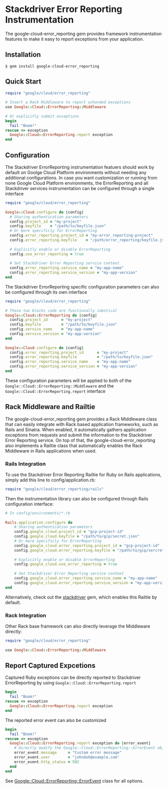 # Stackdriver Error Reporting Instrumentation

The google-cloud-error_reporting gem provides framework instrumentation features
to make it easy to report exceptions from your application.

## Installation
```
$ gem install google-cloud-error_reporting
```

## Quick Start
```ruby
require "google/cloud/error_reporting"
 
# Insert a Rack Middleware to report unhanded exceptions 
use Google::Cloud::ErrorReporting::Middleware
 
# Or explicitly submit exceptions
begin
  fail "Boom!"
rescue => exception
  Google::Cloud::ErrorReporting.report exception
end
```

## Configuration
The Stackdriver ErrorReporting instrumentation featuers should work by default 
on Goolge Cloud Platform environments without needing any additional 
configurations. In case you want customization or running from none Google Cloud 
Platform environments, the ErrorReporting and all Stackdriver services 
instrumentation can be configured through a single interface
```ruby
require "google/cloud/error_reporting"
 
Google::Cloud.configure do |config|
  # Sharing authentication parameters
  config.project_id = "my-project"
  config.keyfile    = "/path/to/keyfile.json"
  # Or more specificly for ErrorReporting
  config.error_reporting.project_id = "my-error_reporting-project"
  config.error_reporting.keyfile    = "/path/error_reporting/keyfile.json"
  
  # Explicitly enable or disable ErrorReporting
  config.use_error_reporting = true
 
  # Set Stackdriver Error Reporting service context
  config.error_reporting.service_name = "my-app-name"
  config.error_reporting.service_version = "my-app-version"
end
```

The Stackdriver ErrorReporting specific configuration parameters can also be
configured through its own interface
```ruby
require "google/cloud/error_reporting"
 
# These two blocks code are functionally identical
Google::Cloud::ErrorReporting do |config|
  config.project_id      = "my-project"
  config.keyfile         = "/path/to/keyfile.json"
  config.service_name    = "my-app-name"
  config.service_version = "my-app-version"
end
 
Google::Cloud.configure do |config|
  config.error_reporting.project_id      = "my-project"
  config.error_reporting.keyfile         = "/path/to/keyfile.json"
  config.error_reporting.service_name    = "my-app-name"
  config.error_reporting.service_version = "my-app-version"
end
```
These configuration parameters will be applied to both of the `Google::Cloud::ErrorReporting::Middleware` and
the `Google::Cloud::ErrorReporting.report` interface

## Rack Middleware and Railtie
The google-cloud-error_reporting gem provides a Rack Middleware class that can easily integrate with Rack based application frameworks, such as Rails and Sinatra. When enabled, it automatically gathers application exceptions from requests and submit the information to the Stackdriver Error Reporting service. On top of that, the google-cloud-error_reporting also implements a Railtie class that automatically enables the Rack Middleware in Rails applications when used.

### Rails Integration

To use the Stackdriver Error Reporting Railtie for Ruby on Rails applications, simply add this line to config/application.rb:
```ruby
require "google/cloud/error_reporting/rails"
```
Then the instrumentation library can also be configured through Rails configuration interface:
```ruby
# In config/environments/*.rb
 
Rails.application.configure do
    # Sharing authentication parameters
    config.google_cloud.project_id = "gcp-project-id"
    config.google_cloud.keyfile = "/path/to/gcp/secret.json"
    # Or more specificly for ErrorReporting
    config.google_cloud.error_reporting.project_id = "gcp-project-id"
    config.google_cloud.error_reporting.keyfile = "/path/to/gcp/sercret.json"
     
    # Explicitly enable or disable ErrorReporting
    config.google_cloud.use_error_reporting = true
     
    # Set Stackdriver Error Reporting service context
    config.google_cloud.error_reporting.service_name = "my-app-name"
    config.google_cloud.error_reporting.service_version = "my-app-version"
end
```

Alternatively, check out the [stackdriver](https://googlecloudplatform.github.io/google-cloud-ruby/#/docs/stackdriver) gem, which enables this Railtie by default.

### Rack Integration

Other Rack base framework can also directly leverage the Middleware directly:
```ruby
require "google/cloud/error_reporting"
 
use Google::Cloud::ErrorReporting::Middleware
```

## Report Captured Expcetions
Captured Ruby exceptions can be directly reported to Stackdriver ErrorReporting
by using `Google::Cloud::ErrorReporting.report`
```ruby
begin
  fail "Boom!"
rescue => exception
  Google::Cloud::ErrorReporting.report exception
end
```

The reported error event can also be customized
```ruby
begin
  fail "Boom!"
rescue => exception
  Google::Cloud::ErrorReporting.report exception do |error_event|
    # Directly modify the Google::Cloud::ErrorReporting::ErrorEvent object before submission
    error_event.message     = "Custom error message"
    error_event.user        = "johndoh@example.com"
    error_event.http_status = 502
  end
end
```
See [Google::Cloud::ErrorReporting::ErrorEvent](https://googlecloudplatform.github.io/google-cloud-ruby/#/docs/google-cloud-error_reporting/v0.24.0/google/cloud/errorreporting/errorevent) 
class for all options.
